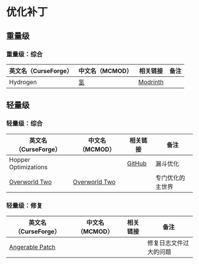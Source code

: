 # 优化补丁

## 重量级

### 重量级：综合

| 英文名（CurseForge） | 中文名（MCMOD）                            | 相关链接                                          | 备注 |
| -------------------- | ------------------------------------------ | ------------------------------------------------- | ---- |
| Hydrogen             | [氢](https://www.mcmod.cn/class/3406.html) | [Modrinth](https://modrinth.com/mod/hydrogen) |      |

## 轻量级

### 轻量级：综合

| 英文名（CurseForge）                                                        | 中文名（MCMOD）                                       | 相关链接                                                  | 备注             |
| --------------------------------------------------------------------------- | ----------------------------------------------------- | --------------------------------------------------------- | ---------------- |
| Hopper Optimizations                                                        |                                                       | [GitHub](https://github.com/2No2Name/hopperOptimizations) | 漏斗优化         |
| [Overworld Two](https://www.curseforge.com/minecraft/mc-mods/overworld-two) | [Overworld Two](https://www.mcmod.cn/class/4558.html) |                                                           | 专门优化的主世界 |

### 轻量级：修复

| 英文名（CurseForge）                                                            | 中文名（MCMOD） | 相关链接 | 备注                   |
| ------------------------------------------------------------------------------- | --------------- | -------- | ---------------------- |
| [Angerable Patch](https://www.curseforge.com/minecraft/mc-mods/angerable-patch) |                 |          | 修复日志文件过大的问题 |
